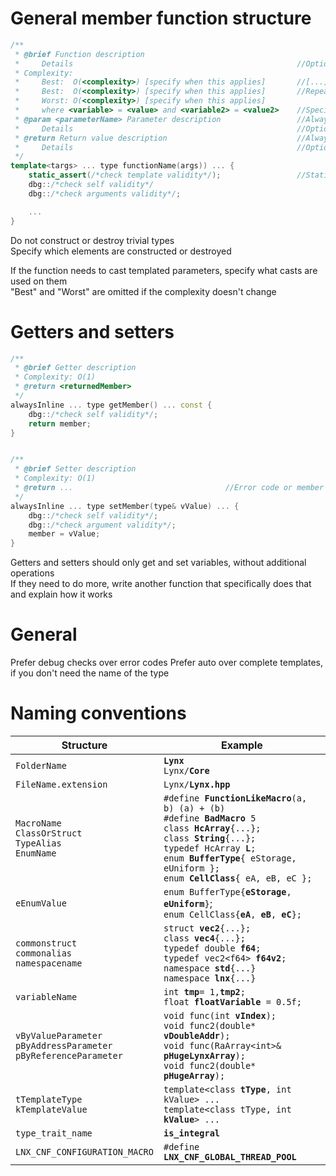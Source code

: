 
# General member function structure

```cpp
/**
 * @brief Function description
 *     Details                                                  //Optional
 * Complexity:
 *     Best:  O(<complexity>) [specify when this applies]       //[...]: always applies if not specified
 *     Best:  O(<complexity>) [specify when this applies]       //Repeat if there are special cases. Explain in [...]
 *     Worst: O(<complexity>) [specify when this applies]
 *     where <variable> = <value> and <variable2> = <value2>    //Specify what variables are, if there is more than 1
 * @param <parameterName> Parameter description                 //Always comment parameters. Use one @param for each of them
 *     Details                                                  //Optional
 * @return Return value description                             //Always comment return value
 *     Details                                                  //Optional
 */
template<targs> ... type functionName(args)) ... {
    static_assert(/*check template validity*/);                 //Static assert templates, if used
    dbg::/*check self validity*/
    dbg::/*check arguments validity*/;

    ...
}
```

Do not construct or destroy trivial types  
Specify which elements are constructed or destroyed  

If the function needs to cast templated parameters, specify what casts are used on them  
"Best" and "Worst" are omitted if the complexity doesn't change

# Getters and setters

```cpp
/**
 * @brief Getter description
 * Complexity: O(1)
 * @return <returnedMember>
 */
alwaysInline ... type getMember() ... const {
    dbg::/*check self validity*/;
    return member;
}


/**
 * @brief Setter description
 * Complexity: O(1)
 * @return ...                                  //Error code or member forwarding
 */
alwaysInline ... type setMember(type& vValue) ... {
    dbg::/*check self validity*/;
    dbg::/*check argument validity*/;
    member = vValue;
}
```

Getters and setters should only get and set variables, without additional operations  
If they need to do more, write another function that specifically does that and explain how it works

# General

Prefer debug checks over error codes
Prefer auto over complete templates, if you don't need the name of the type

# Naming conventions

| Structure                                                  | Example                                                                                         |
|------------------------------------------------------------|-------------------------------------------------------------------------------------------------|
|`FolderName`                                                | **`Lynx`**<br>`Lynx/`**`Core`**                                                                 |
|`FileName.extension`                                        | `Lynx/`**`Lynx.hpp`**                                                                           |
|`MacroName`<br>`ClassOrStruct`<br>`TypeAlias`<br>`EnumName` | `#define `**`FunctionLikeMacro`**`(a, b) (a) + (b)`<br>`#define `**`BadMacro`**` 5`<br>`class `**`HcArray`**`{...};`<br>`class `**`String`**`{...};`<br>`typedef HcArray `**`L`**`;`<br>`enum `**`BufferType`**`{ eStorage, eUniform };`<br>`enum `**`CellClass`**`{ eA, eB, eC };`|
|`eEnumValue`                                                | `enum BufferType{`**`eStorage`**`, `**`eUniform`**`}`;<br>`enum CellClass{`**`eA`**`, `**`eB`**`, `**`eC`**`};`|
|`commonstruct`<br>`commonalias`<br>`namespacename`          | `struct `**`vec2`**`{...};`<br>`class `**`vec4`**`{...};`<br>`typedef double `**`f64`**`;`<br>`typedef vec2<f64> `**`f64v2`**`;`<br>`namespace `**`std`**`{...}`<br>`namespace `**`lnx`**`{...}`|
|`variableName`                                              | `int `**`tmp`**` = 1, `**`tmp2`**`;`<br>`float `**`floatVariable`**` = 0.5f;`|
|`vByValueParameter`<br>`pByAddressParameter`<br>`pByReferenceParameter` | `void func(int `**`vIndex`**`);`<br>`void func2(double* `**`vDoubleAddr`**`);`<br>`void func(RaArray<int>& `**`pHugeLynxArray`**`);`<br>`void func2(double* `**`pHugeArray`**`);`|
|`tTemplateType`<br>`kTemplateValue`                         | `template<class `**`tType`**`, int kValue> ...`<br>`template<class tType, int `**`kValue`**`> ...`|
|`type_trait_name`                                           | **`is_integral`**|
|`LNX_CNF_CONFIGURATION_MACRO`                               | `#define `**`LNX_CNF_GLOBAL_THREAD_POOL`**|
